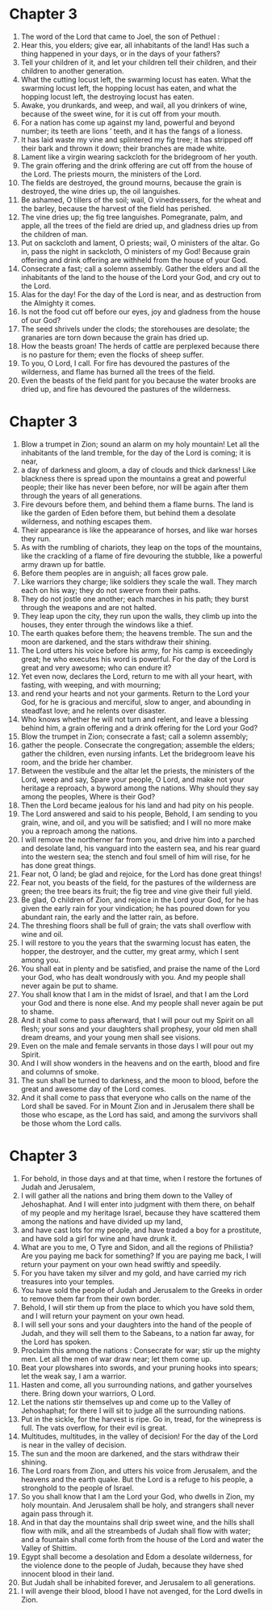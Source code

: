# Chapter 3

1. The word of the Lord that came to Joel, the son of Pethuel :
2. Hear this, you elders; give ear, all inhabitants of the land! Has such a thing happened in your days, or in the days of your fathers?
3. Tell your children of it, and let your children tell their children, and their children to another generation.
4. What the cutting locust left, the swarming locust has eaten. What the swarming locust left, the hopping locust has eaten, and what the hopping locust left, the destroying locust has eaten.
5. Awake, you drunkards, and weep, and wail, all you drinkers of wine, because of the sweet wine, for it is cut off from your mouth.
6. For a nation has come up against my land, powerful and beyond number; its teeth are lions ’ teeth, and it has the fangs of a lioness.
7. It has laid waste my vine and splintered my fig tree; it has stripped off their bark and thrown it down; their branches are made white.
8. Lament like a virgin wearing sackcloth for the bridegroom of her youth.
9. The grain offering and the drink offering are cut off from the house of the Lord. The priests mourn, the ministers of the Lord.
10. The fields are destroyed, the ground mourns, because the grain is destroyed, the wine dries up, the oil languishes.
11. Be ashamed, O tillers of the soil; wail, O vinedressers, for the wheat and the barley, because the harvest of the field has perished.
12. The vine dries up; the fig tree languishes. Pomegranate, palm, and apple, all the trees of the field are dried up, and gladness dries up from the children of man.
13. Put on sackcloth and lament, O priests; wail, O ministers of the altar. Go in, pass the night in sackcloth, O ministers of my God! Because grain offering and drink offering are withheld from the house of your God.
14. Consecrate a fast; call a solemn assembly. Gather the elders and all the inhabitants of the land to the house of the Lord your God, and cry out to the Lord.
15. Alas for the day! For the day of the Lord is near, and as destruction from the Almighty it comes.
16. Is not the food cut off before our eyes, joy and gladness from the house of our God?
17. The seed shrivels under the clods; the storehouses are desolate; the granaries are torn down because the grain has dried up.
18. How the beasts groan! The herds of cattle are perplexed because there is no pasture for them; even the flocks of sheep suffer.
19. To you, O Lord, I call. For fire has devoured the pastures of the wilderness, and flame has burned all the trees of the field.
20. Even the beasts of the field pant for you because the water brooks are dried up, and fire has devoured the pastures of the wilderness.

# Chapter 3

1. Blow a trumpet in Zion; sound an alarm on my holy mountain! Let all the inhabitants of the land tremble, for the day of the Lord is coming; it is near,
2. a day of darkness and gloom, a day of clouds and thick darkness! Like blackness there is spread upon the mountains a great and powerful people; their like has never been before, nor will be again after them through the years of all generations.
3. Fire devours before them, and behind them a flame burns. The land is like the garden of Eden before them, but behind them a desolate wilderness, and nothing escapes them.
4. Their appearance is like the appearance of horses, and like war horses they run.
5. As with the rumbling of chariots, they leap on the tops of the mountains, like the crackling of a flame of fire devouring the stubble, like a powerful army drawn up for battle.
6. Before them peoples are in anguish; all faces grow pale.
7. Like warriors they charge; like soldiers they scale the wall. They march each on his way; they do not swerve from their paths.
8. They do not jostle one another; each marches in his path; they burst through the weapons and are not halted.
9. They leap upon the city, they run upon the walls, they climb up into the houses, they enter through the windows like a thief.
10. The earth quakes before them; the heavens tremble. The sun and the moon are darkened, and the stars withdraw their shining.
11. The Lord utters his voice before his army, for his camp is exceedingly great; he who executes his word is powerful. For the day of the Lord is great and very awesome; who can endure it?
12. Yet even now, declares the Lord, return to me with all your heart, with fasting, with weeping, and with mourning;
13. and rend your hearts and not your garments. Return to the Lord your God, for he is gracious and merciful, slow to anger, and abounding in steadfast love; and he relents over disaster.
14. Who knows whether he will not turn and relent, and leave a blessing behind him, a grain offering and a drink offering for the Lord your God?
15. Blow the trumpet in Zion; consecrate a fast; call a solemn assembly;
16. gather the people. Consecrate the congregation; assemble the elders; gather the children, even nursing infants. Let the bridegroom leave his room, and the bride her chamber.
17. Between the vestibule and the altar let the priests, the ministers of the Lord, weep and say, Spare your people, O Lord, and make not your heritage a reproach, a byword among the nations. Why should they say among the peoples, Where is their God?
18. Then the Lord became jealous for his land and had pity on his people.
19. The Lord answered and said to his people, Behold, I am sending to you grain, wine, and oil, and you will be satisfied; and I will no more make you a reproach among the nations.
20. I will remove the northerner far from you, and drive him into a parched and desolate land, his vanguard into the eastern sea, and his rear guard into the western sea; the stench and foul smell of him will rise, for he has done great things.
21. Fear not, O land; be glad and rejoice, for the Lord has done great things!
22. Fear not, you beasts of the field, for the pastures of the wilderness are green; the tree bears its fruit; the fig tree and vine give their full yield.
23. Be glad, O children of Zion, and rejoice in the Lord your God, for he has given the early rain for your vindication; he has poured down for you abundant rain, the early and the latter rain, as before.
24. The threshing floors shall be full of grain; the vats shall overflow with wine and oil.
25. I will restore to you the years that the swarming locust has eaten, the hopper, the destroyer, and the cutter, my great army, which I sent among you.
26. You shall eat in plenty and be satisfied, and praise the name of the Lord your God, who has dealt wondrously with you. And my people shall never again be put to shame.
27. You shall know that I am in the midst of Israel, and that I am the Lord your God and there is none else. And my people shall never again be put to shame.
28. And it shall come to pass afterward, that I will pour out my Spirit on all flesh; your sons and your daughters shall prophesy, your old men shall dream dreams, and your young men shall see visions.
29. Even on the male and female servants in those days I will pour out my Spirit.
30. And I will show wonders in the heavens and on the earth, blood and fire and columns of smoke.
31. The sun shall be turned to darkness, and the moon to blood, before the great and awesome day of the Lord comes.
32. And it shall come to pass that everyone who calls on the name of the Lord shall be saved. For in Mount Zion and in Jerusalem there shall be those who escape, as the Lord has said, and among the survivors shall be those whom the Lord calls.

# Chapter 3

1. For behold, in those days and at that time, when I restore the fortunes of Judah and Jerusalem,
2. I will gather all the nations and bring them down to the Valley of Jehoshaphat. And I will enter into judgment with them there, on behalf of my people and my heritage Israel, because they have scattered them among the nations and have divided up my land,
3. and have cast lots for my people, and have traded a boy for a prostitute, and have sold a girl for wine and have drunk it.
4. What are you to me, O Tyre and Sidon, and all the regions of Philistia? Are you paying me back for something? If you are paying me back, I will return your payment on your own head swiftly and speedily.
5. For you have taken my silver and my gold, and have carried my rich treasures into your temples.
6. You have sold the people of Judah and Jerusalem to the Greeks in order to remove them far from their own border.
7. Behold, I will stir them up from the place to which you have sold them, and I will return your payment on your own head.
8. I will sell your sons and your daughters into the hand of the people of Judah, and they will sell them to the Sabeans, to a nation far away, for the Lord has spoken.
9. Proclaim this among the nations : Consecrate for war; stir up the mighty men. Let all the men of war draw near; let them come up.
10. Beat your plowshares into swords, and your pruning hooks into spears; let the weak say, I am a warrior.
11. Hasten and come, all you surrounding nations, and gather yourselves there. Bring down your warriors, O Lord.
12. Let the nations stir themselves up and come up to the Valley of Jehoshaphat; for there I will sit to judge all the surrounding nations.
13. Put in the sickle, for the harvest is ripe. Go in, tread, for the winepress is full. The vats overflow, for their evil is great.
14. Multitudes, multitudes, in the valley of decision! For the day of the Lord is near in the valley of decision.
15. The sun and the moon are darkened, and the stars withdraw their shining.
16. The Lord roars from Zion, and utters his voice from Jerusalem, and the heavens and the earth quake. But the Lord is a refuge to his people, a stronghold to the people of Israel.
17. So you shall know that I am the Lord your God, who dwells in Zion, my holy mountain. And Jerusalem shall be holy, and strangers shall never again pass through it.
18. And in that day the mountains shall drip sweet wine, and the hills shall flow with milk, and all the streambeds of Judah shall flow with water; and a fountain shall come forth from the house of the Lord and water the Valley of Shittim.
19. Egypt shall become a desolation and Edom a desolate wilderness, for the violence done to the people of Judah, because they have shed innocent blood in their land.
20. But Judah shall be inhabited forever, and Jerusalem to all generations.
21. I will avenge their blood, blood I have not avenged, for the Lord dwells in Zion.

